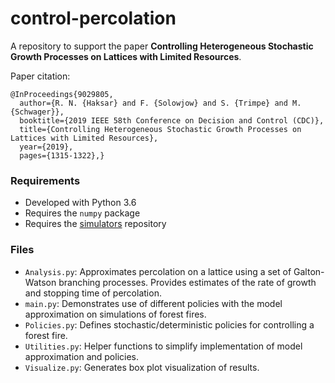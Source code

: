 # control-percolation

A repository to support the paper **Controlling Heterogeneous Stochastic Growth Processes on Lattices with Limited Resources**.

Paper citation:
```
@InProceedings{9029805,
  author={R. N. {Haksar} and F. {Solowjow} and S. {Trimpe} and M. {Schwager}},
  booktitle={2019 IEEE 58th Conference on Decision and Control (CDC)}, 
  title={Controlling Heterogeneous Stochastic Growth Processes on Lattices with Limited Resources}, 
  year={2019},
  pages={1315-1322},}
```

### Requirements  
- Developed with Python 3.6
- Requires the `numpy` package
- Requires the [simulators](https://github.com/rhaksar/simulators) repository

### Files
- `Analysis.py`: Approximates percolation on a lattice using a set of Galton-Watson branching processes. Provides estimates of the rate of growth and stopping time of percolation. 
- `main.py`: Demonstrates use of different policies with the model approximation on simulations of forest fires.
- `Policies.py`: Defines stochastic/deterministic policies for controlling a forest fire. 
- `Utilities.py`: Helper functions to simplify implementation of model approximation and policies. 
- `Visualize.py`: Generates box plot visualization of results.

